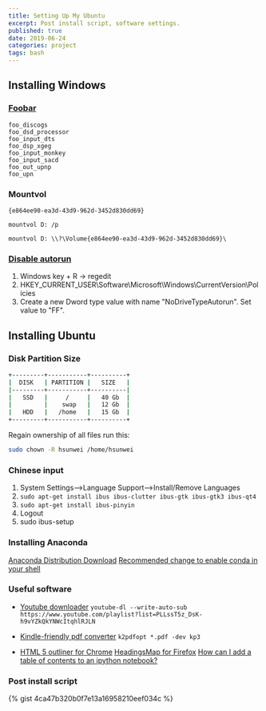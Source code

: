 ```yaml
---
title: Setting Up My Ubuntu
excerpt: Post install script, software settings.
published: true
date: 2019-06-24
categories: project
tags: bash
---
```


## Installing Windows

### [Foobar](https://www.foobar2000.org/encoderpack)

``` bashcd 
foo_discogs
foo_dsd_processor
foo_input_dts
foo_dsp_xgeg
foo_input_monkey
foo_input_sacd
foo_out_upnp
foo_upn
```

### Mountvol
```
{e864ee90-ea3d-43d9-962d-3452d830dd69}

mountvol D: /p

mountvol D: \\?\Volume{e864ee90-ea3d-43d9-962d-3452d830dd69}\
```

### [Disable autorun]()
1. Windows key + R -> regedit
2. HKEY_CURRENT_USER\Software\Microsoft\Windows\CurrentVersion\Policies
3. Create a new Dword type value with name "NoDriveTypeAutorun". Set value to "FF".



## Installing Ubuntu

### Disk Partition Size

``` bash
+---------+-----------+----------+
|  DISK   | PARTITION |   SIZE   |
|---------+-----------+----------|
|   SSD   |     /     |   40 Gb  |
|         |    swap   |   12 Gb  |
|   HDD   |   /home   |   15 Gb  |
+---------+-----------+----------+
```

Regain ownership of all files run this:

``` bash
sudo chown -R hsunwei /home/hsunwei
```

### Chinese input

1. System Settings–>Language Support–>Install/Remove Languages
2. `sudo apt-get install ibus ibus-clutter ibus-gtk ibus-gtk3 ibus-qt4`
3. `sudo apt-get install ibus-pinyin`
4. Logout
5. sudo ibus-setup


### Installing Anaconda

[Anaconda Distribution Download](https://www.anaconda.com/distribution/)
[Recommended change to enable conda in your shell](https://github.com/conda/conda/releases/tag/4.4.0)



### Useful software
- [Youtube downloader](https://github.com/rg3/youtube-dl/blob/master/README.md#options)
`youtube-dl --write-auto-sub https://www.youtube.com/playlist?list=PLLssT5z_DsK-h9vYZkQkYNWcItqhlRJLN`
- [Kindle-friendly pdf converter](http://www.willus.com/k2pdfopt//)
`k2pdfopt *.pdf -dev kp3`


- [HTML 5 outliner for Chrome](https://h5o.github.io/) [HeadingsMap for Firefox](https://addons.mozilla.org/en-US/firefox/addon/headingsmap/) [How can I add a table of contents to an ipython notebook?](https://stackoverflow.com/questions/21151450/how-can-i-add-a-table-of-contents-to-an-ipython-notebook)

### Post install script

{% gist 4ca47b320b0f7e13a16958210eef034c %}
